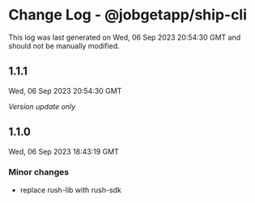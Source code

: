 # Change Log - @jobgetapp/ship-cli

This log was last generated on Wed, 06 Sep 2023 20:54:30 GMT and should not be manually modified.

## 1.1.1
Wed, 06 Sep 2023 20:54:30 GMT

_Version update only_

## 1.1.0
Wed, 06 Sep 2023 18:43:19 GMT

### Minor changes

- replace rush-lib with rush-sdk

